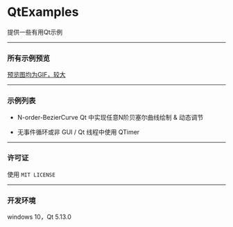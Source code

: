 ﻿# QtExamples

提供一些有用Qt示例

------

### 所有示例预览

[预览图均为GIF，较大](https://github.com/mengps/QtExamples/blob/master/demonstrate/demonstrate.md)

------

### 示例列表

 - N-order-BezierCurve Qt 中实现任意N阶贝塞尔曲线绘制 & 动态调节

 - 无事件循环或非 GUI / Qt 线程中使用 QTimer

------

### 许可证

   使用 `MIT LICENSE`

------

### 开发环境

windows 10，Qt 5.13.0